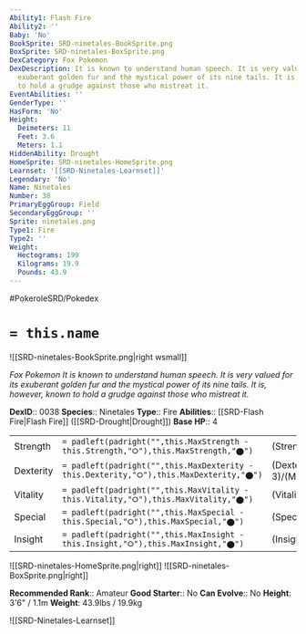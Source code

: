 ```yaml
---
Ability1: Flash Fire
Ability2: ''
Baby: 'No'
BookSprite: SRD-ninetales-BookSprite.png
BoxSprite: SRD-ninetales-BoxSprite.png
DexCategory: Fox Pokemon
DexDescription: It is known to understand human speech. It is very valued for its
  exuberant golden fur and the mystical power of its nine tails. It is, however, known
  to hold a grudge against those who mistreat it.
EventAbilities: ''
GenderType: ''
HasForm: 'No'
Height:
  Deimeters: 11
  Feet: 3.6
  Meters: 1.1
HiddenAbility: Drought
HomeSprite: SRD-ninetales-HomeSprite.png
Learnset: '[[SRD-Ninetales-Learnset]]'
Legendary: 'No'
Name: Ninetales
Number: 38
PrimaryEggGroup: Field
SecondaryEggGroup: ''
Sprite: ninetales.png
Type1: Fire
Type2: ''
Weight:
  Hectograms: 199
  Kilograms: 19.9
  Pounds: 43.9
---
```


#PokeroleSRD/Pokedex

# `= this.name`

![[SRD-ninetales-BookSprite.png|right wsmall]]

*Fox Pokemon*
*It is known to understand human speech. It is very valued for its exuberant golden fur and the mystical power of its nine tails. It is, however, known to hold a grudge against those who mistreat it.*

**DexID**:: 0038
**Species**:: Ninetales
**Type**:: Fire
**Abilities**:: [[SRD-Flash Fire|Flash Fire]] ([[SRD-Drought|Drought]])
**Base HP**:: 4

|           |                                                                                        |                                          |
| --------- | -------------------------------------------------------------------------------------- | ---------------------------------------- |
| Strength  | `= padleft(padright("",this.MaxStrength - this.Strength,"⭘"),this.MaxStrength,"⬤")`    | (Strength::2)/(MaxStrength::5)   |
| Dexterity | `= padleft(padright("",this.MaxDexterity - this.Dexterity,"⭘"),this.MaxDexterity,"⬤")` | (Dexterity:: 3)/(MaxDexterity::6) |
| Vitality  | `= padleft(padright("",this.MaxVitality - this.Vitality,"⭘"),this.MaxVitality,"⬤")`    | (Vitality::2)/(MaxVitality::5)   |
| Special   | `= padleft(padright("",this.MaxSpecial - this.Special,"⭘"),this.MaxSpecial,"⬤")`       | (Special::2)/(MaxSpecial::5)     |
| Insight   | `= padleft(padright("",this.MaxInsight - this.Insight,"⭘"),this.MaxInsight,"⬤")`       | (Insight::3)/(MaxInsight::6)     |

![[SRD-ninetales-HomeSprite.png|right]]
![[SRD-ninetales-BoxSprite.png|right]]

**Recommended Rank**:: Amateur
**Good Starter**:: No
**Can Evolve**:: No
**Height**: 3'6" / 1.1m
**Weight**: 43.9lbs / 19.9kg

![[SRD-Ninetales-Learnset]]